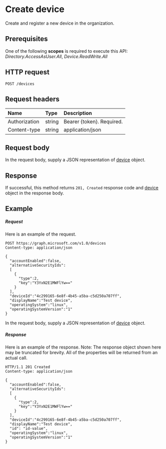 # Create device

Create and register a new device in the organization.

## Prerequisites
One of the following **scopes** is required to execute this API: *Directory.AccessAsUser.All*, *Device.ReadWrite.All*

## HTTP request
<!-- { "blockType": "ignored" } -->
```http
POST /devices

```
## Request headers
| Name       | Type | Description|
|:---------------|:--------|:----------|
| Authorization  | string  | Bearer {token}. Required. |
| Content-type | string | application/json |

## Request body
In the request body, supply a JSON representation of [device](../resources/device.md) object.


## Response
If successful, this method returns `201, Created` response code and [device](../resources/device.md) object in the response body.

## Example
##### Request
Here is an example of the request.
<!-- {
  "blockType": "request",
  "name": "create_device_from_devices"
}-->
```http
POST https://graph.microsoft.com/v1.0/devices
Content-type: application/json

{
  "accountEnabled":false,
  "alternativeSecurityIds":
  [
    {
      "type":2,
      "key":"Y3YxN2E1MWFlYw=="
    }
  ],
  "deviceId":"4c299165-6e8f-4b45-a5ba-c5d250a707ff",
  "displayName":"Test device",
  "operatingSystem":"linux",
  "operatingSystemVersion":"1"
}
```
In the request body, supply a JSON representation of [device](../resources/device.md) object.
##### Response
Here is an example of the response. Note: The response object shown here may be truncated for brevity. All of the properties will be returned from an actual call.
<!-- {
  "blockType": "response",
  "truncated": true,
  "@odata.type": "microsoft.graph.device"
} -->
```http
HTTP/1.1 201 Created
Content-type: application/json

{
  "accountEnabled":false,
  "alternativeSecurityIds":
  [
    {
      "type":2,
      "key":"Y3YxN2E1MWFlYw=="
    }
  ],
  "deviceId":"4c299165-6e8f-4b45-a5ba-c5d250a707ff",
  "displayName":"Test device",
  "id": "id-value",
  "operatingSystem":"linux",
  "operatingSystemVersion":"1"
}
```

<!-- uuid: 8fcb5dbc-d5aa-4681-8e31-b001d5168d79
2015-10-25 14:57:30 UTC -->
<!-- {
  "type": "#page.annotation",
  "description": "Create device",
  "keywords": "",
  "section": "documentation",
  "tocPath": ""
}-->
